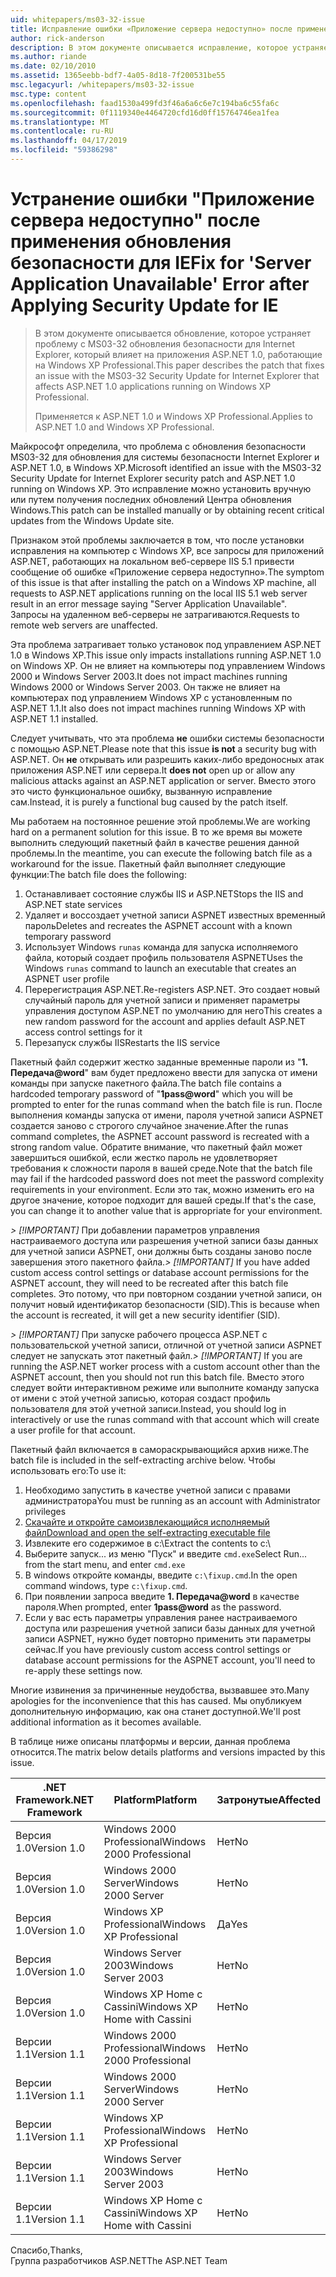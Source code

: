 ```yaml
---
uid: whitepapers/ms03-32-issue
title: Исправление ошибки «Приложение сервера недоступно» после применения обновления безопасности для Internet Explorer | Документация Майкрософт
author: rick-anderson
description: В этом документе описывается исправление, которое устраняет проблему с обновлением безопасности MS03-32 для Internet Explorer, который влияет на приложения ASP.NET 1.0, выполняющиеся на рабочие элементы...
ms.author: riande
ms.date: 02/10/2010
ms.assetid: 1365eebb-bdf7-4a05-8d18-7f200531be55
msc.legacyurl: /whitepapers/ms03-32-issue
msc.type: content
ms.openlocfilehash: faad1530a499fd3f46a6a6c6e7c194ba6c55fa6c
ms.sourcegitcommit: 0f1119340e4464720cfd16d0ff15764746ea1fea
ms.translationtype: MT
ms.contentlocale: ru-RU
ms.lasthandoff: 04/17/2019
ms.locfileid: "59386298"
---
```

# <a name="fix-for-server-application-unavailable-error-after-applying-security-update-for-ie"></a><span data-ttu-id="b0f91-103">Устранение ошибки "Приложение сервера недоступно" после применения обновления безопасности для IE</span><span class="sxs-lookup"><span data-stu-id="b0f91-103">Fix for 'Server Application Unavailable' Error after Applying Security Update for IE</span></span>

> <span data-ttu-id="b0f91-104">В этом документе описывается обновление, которое устраняет проблему с MS03-32 обновления безопасности для Internet Explorer, который влияет на приложения ASP.NET 1.0, работающие на Windows XP Professional.</span><span class="sxs-lookup"><span data-stu-id="b0f91-104">This paper describes the patch that fixes an issue with the MS03-32 Security Update for Internet Explorer that affects ASP.NET 1.0 applications running on Windows XP Professional.</span></span>
> 
> <span data-ttu-id="b0f91-105">Применяется к ASP.NET 1.0 и Windows XP Professional.</span><span class="sxs-lookup"><span data-stu-id="b0f91-105">Applies to ASP.NET 1.0 and Windows XP Professional.</span></span>


<span data-ttu-id="b0f91-106">Майкрософт определила, что проблема с обновления безопасности MS03-32 для обновления для системы безопасности Internet Explorer и ASP.NET 1.0, в Windows XP.</span><span class="sxs-lookup"><span data-stu-id="b0f91-106">Microsoft identified an issue with the MS03-32 Security Update for Internet Explorer security patch and ASP.NET 1.0 running on Windows XP.</span></span> <span data-ttu-id="b0f91-107">Это исправление можно установить вручную или путем получения последних обновлений Центра обновления Windows.</span><span class="sxs-lookup"><span data-stu-id="b0f91-107">This patch can be installed manually or by obtaining recent critical updates from the Windows Update site.</span></span>

<span data-ttu-id="b0f91-108">Признаком этой проблемы заключается в том, что после установки исправления на компьютер с Windows XP, все запросы для приложений ASP.NET, работающих на локальном веб-сервере IIS 5.1 привести сообщение об ошибке «Приложение сервера недоступно».</span><span class="sxs-lookup"><span data-stu-id="b0f91-108">The symptom of this issue is that after installing the patch on a Windows XP machine, all requests to ASP.NET applications running on the local IIS 5.1 web server result in an error message saying "Server Application Unavailable".</span></span> <span data-ttu-id="b0f91-109">Запросы на удаленном веб-серверы не затрагиваются.</span><span class="sxs-lookup"><span data-stu-id="b0f91-109">Requests to remote web servers are unaffected.</span></span>

<span data-ttu-id="b0f91-110">Эта проблема затрагивает только установок под управлением ASP.NET 1.0 в Windows XP.</span><span class="sxs-lookup"><span data-stu-id="b0f91-110">This issue only impacts installations running ASP.NET 1.0 on Windows XP.</span></span> <span data-ttu-id="b0f91-111">Он не влияет на компьютеры под управлением Windows 2000 и Windows Server 2003.</span><span class="sxs-lookup"><span data-stu-id="b0f91-111">It does not impact machines running Windows 2000 or Windows Server 2003.</span></span> <span data-ttu-id="b0f91-112">Он также не влияет на компьютерах под управлением Windows XP с установленным по ASP.NET 1.1.</span><span class="sxs-lookup"><span data-stu-id="b0f91-112">It also does not impact machines running Windows XP with ASP.NET 1.1 installed.</span></span>

<span data-ttu-id="b0f91-113">Следует учитывать, что эта проблема **не** ошибки системы безопасности с помощью ASP.NET.</span><span class="sxs-lookup"><span data-stu-id="b0f91-113">Please note that this issue **is not** a security bug with ASP.NET.</span></span> <span data-ttu-id="b0f91-114">Он **не** открывать или разрешить каких-либо вредоносных атак приложения ASP.NET или сервера.</span><span class="sxs-lookup"><span data-stu-id="b0f91-114">It **does not** open up or allow any malicious attacks against an ASP.NET application or server.</span></span> <span data-ttu-id="b0f91-115">Вместо этого это чисто функциональное ошибку, вызванную исправление сам.</span><span class="sxs-lookup"><span data-stu-id="b0f91-115">Instead, it is purely a functional bug caused by the patch itself.</span></span>

<span data-ttu-id="b0f91-116">Мы работаем на постоянное решение этой проблемы.</span><span class="sxs-lookup"><span data-stu-id="b0f91-116">We are working hard on a permanent solution for this issue.</span></span> <span data-ttu-id="b0f91-117">В то же время вы можете выполнить следующий пакетный файл в качестве решения данной проблемы.</span><span class="sxs-lookup"><span data-stu-id="b0f91-117">In the meantime, you can execute the following batch file as a workaround for the issue.</span></span> <span data-ttu-id="b0f91-118">Пакетный файл выполняет следующие функции:</span><span class="sxs-lookup"><span data-stu-id="b0f91-118">The batch file does the following:</span></span>

1. <span data-ttu-id="b0f91-119">Останавливает состояние службы IIS и ASP.NET</span><span class="sxs-lookup"><span data-stu-id="b0f91-119">Stops the IIS and ASP.NET state services</span></span>
2. <span data-ttu-id="b0f91-120">Удаляет и воссоздает учетной записи ASPNET известных временный пароль</span><span class="sxs-lookup"><span data-stu-id="b0f91-120">Deletes and recreates the ASPNET account with a known temporary password</span></span>
3. <span data-ttu-id="b0f91-121">Использует Windows `runas` команда для запуска исполняемого файла, который создает профиль пользователя ASPNET</span><span class="sxs-lookup"><span data-stu-id="b0f91-121">Uses the Windows `runas` command to launch an executable that creates an ASPNET user profile</span></span>
4. <span data-ttu-id="b0f91-122">Перерегистрация ASP.NET.</span><span class="sxs-lookup"><span data-stu-id="b0f91-122">Re-registers ASP.NET.</span></span> <span data-ttu-id="b0f91-123">Это создает новый случайный пароль для учетной записи и применяет параметры управления доступом ASP.NET по умолчанию для него</span><span class="sxs-lookup"><span data-stu-id="b0f91-123">This creates a new random password for the account and applies default ASP.NET access control settings for it</span></span>
5. <span data-ttu-id="b0f91-124">Перезапуск службы IIS</span><span class="sxs-lookup"><span data-stu-id="b0f91-124">Restarts the IIS service</span></span>

<span data-ttu-id="b0f91-125">Пакетный файл содержит жестко заданные временные пароли из "<strong>1. Передача\@word</strong>" вам будет предложено ввести для запуска от имени команды при запуске пакетного файла.</span><span class="sxs-lookup"><span data-stu-id="b0f91-125">The batch file contains a hardcoded temporary password of "<strong>1pass\@word</strong>" which you will be prompted to enter for the runas command when the batch file is run.</span></span> <span data-ttu-id="b0f91-126">После выполнения команды запуска от имени, пароля учетной записи ASPNET создается заново с строгого случайное значение.</span><span class="sxs-lookup"><span data-stu-id="b0f91-126">After the runas command completes, the ASPNET account password is recreated with a strong random value.</span></span> <span data-ttu-id="b0f91-127">Обратите внимание, что пакетный файл может завершиться ошибкой, если жестко пароль не удовлетворяет требования к сложности пароля в вашей среде.</span><span class="sxs-lookup"><span data-stu-id="b0f91-127">Note that the batch file may fail if the hardcoded password does not meet the password complexity requirements in your environment.</span></span> <span data-ttu-id="b0f91-128">Если это так, можно изменить его на другое значение, которое подходит для вашей среды.</span><span class="sxs-lookup"><span data-stu-id="b0f91-128">If that's the case, you can change it to another value that is appropriate for your environment.</span></span>

<span data-ttu-id="b0f91-129">*> [!IMPORTANT]* При добавлении параметров управления настраиваемого доступа или разрешения учетной записи базы данных для учетной записи ASPNET, они должны быть созданы заново после завершения этого пакетного файла.</span><span class="sxs-lookup"><span data-stu-id="b0f91-129">*> [!IMPORTANT]* If you have added custom access control settings or database account permissions for the ASPNET account, they will need to be recreated after this batch file completes.</span></span> <span data-ttu-id="b0f91-130">Это потому, что при повторном создании учетной записи, он получит новый идентификатор безопасности (SID).</span><span class="sxs-lookup"><span data-stu-id="b0f91-130">This is because when the account is recreated, it will get a new security identifier (SID).</span></span>

<span data-ttu-id="b0f91-131">*> [!IMPORTANT]* При запуске рабочего процесса ASP.NET с пользовательской учетной записи, отличной от учетной записи ASPNET следует не запускать этот пакетный файл.</span><span class="sxs-lookup"><span data-stu-id="b0f91-131">*> [!IMPORTANT]* If you are running the ASP.NET worker process with a custom account other than the ASPNET account, then you should not run this batch file.</span></span> <span data-ttu-id="b0f91-132">Вместо этого следует войти интерактивном режиме или выполните команду запуска от имени с этой учетной записью, которая создаст профиль пользователя для этой учетной записи.</span><span class="sxs-lookup"><span data-stu-id="b0f91-132">Instead, you should log in interactively or use the runas command with that account which will create a user profile for that account.</span></span>

<span data-ttu-id="b0f91-133">Пакетный файл включается в самораскрывающийся архив ниже.</span><span class="sxs-lookup"><span data-stu-id="b0f91-133">The batch file is included in the self-extracting archive below.</span></span> <span data-ttu-id="b0f91-134">Чтобы использовать его:</span><span class="sxs-lookup"><span data-stu-id="b0f91-134">To use it:</span></span>

1. <span data-ttu-id="b0f91-135">Необходимо запустить в качестве учетной записи с правами администратора</span><span class="sxs-lookup"><span data-stu-id="b0f91-135">You must be running as an account with Administrator privileges</span></span>
2. [<span data-ttu-id="b0f91-136">Скачайте и откройте самоизвлекающийся исполняемый файл</span><span class="sxs-lookup"><span data-stu-id="b0f91-136">Download and open the self-extracting executable file</span></span>](ms03-32-issue/_static/fixup1.exe)
3. <span data-ttu-id="b0f91-137">Извлеките его содержимое в c:\\</span><span class="sxs-lookup"><span data-stu-id="b0f91-137">Extract the contents to c:\\</span></span>
4. <span data-ttu-id="b0f91-138">Выберите запуск... из меню "Пуск" и введите `cmd.exe`</span><span class="sxs-lookup"><span data-stu-id="b0f91-138">Select Run... from the start menu, and enter `cmd.exe`</span></span>
5. <span data-ttu-id="b0f91-139">В windows откройте команды, введите `c:\fixup.cmd`.</span><span class="sxs-lookup"><span data-stu-id="b0f91-139">In the open command windows, type `c:\fixup.cmd`.</span></span>
6. <span data-ttu-id="b0f91-140">При появлении запроса введите <strong>1. Передача\@word</strong> в качестве пароля.</span><span class="sxs-lookup"><span data-stu-id="b0f91-140">When prompted, enter <strong>1pass\@word</strong> as the password.</span></span>
7. <span data-ttu-id="b0f91-141">Если у вас есть параметры управления ранее настраиваемого доступа или разрешения учетной записи базы данных для учетной записи ASPNET, нужно будет повторно применить эти параметры сейчас.</span><span class="sxs-lookup"><span data-stu-id="b0f91-141">If you have previously custom access control settings or database account permissions for the ASPNET account, you'll need to re-apply these settings now.</span></span>

<span data-ttu-id="b0f91-142">Многие извинения за причиненные неудобства, вызвавшее это.</span><span class="sxs-lookup"><span data-stu-id="b0f91-142">Many apologies for the inconvenience that this has caused.</span></span> <span data-ttu-id="b0f91-143">Мы опубликуем дополнительную информацию, как она станет доступной.</span><span class="sxs-lookup"><span data-stu-id="b0f91-143">We'll post additional information as it becomes available.</span></span>

<span data-ttu-id="b0f91-144">В таблице ниже описаны платформы и версии, данная проблема относится.</span><span class="sxs-lookup"><span data-stu-id="b0f91-144">The matrix below details platforms and versions impacted by this issue.</span></span>

| <span data-ttu-id="b0f91-145">.NET Framework</span><span class="sxs-lookup"><span data-stu-id="b0f91-145">.NET Framework</span></span> | <span data-ttu-id="b0f91-146">Platform</span><span class="sxs-lookup"><span data-stu-id="b0f91-146">Platform</span></span> | <span data-ttu-id="b0f91-147">Затронутые</span><span class="sxs-lookup"><span data-stu-id="b0f91-147">Affected</span></span> |
| --- | --- | --- |
| <span data-ttu-id="b0f91-148">Версия 1.0</span><span class="sxs-lookup"><span data-stu-id="b0f91-148">Version 1.0</span></span> | <span data-ttu-id="b0f91-149">Windows 2000 Professional</span><span class="sxs-lookup"><span data-stu-id="b0f91-149">Windows 2000 Professional</span></span> | <span data-ttu-id="b0f91-150">Нет</span><span class="sxs-lookup"><span data-stu-id="b0f91-150">No</span></span> |
| <span data-ttu-id="b0f91-151">Версия 1.0</span><span class="sxs-lookup"><span data-stu-id="b0f91-151">Version 1.0</span></span> | <span data-ttu-id="b0f91-152">Windows 2000 Server</span><span class="sxs-lookup"><span data-stu-id="b0f91-152">Windows 2000 Server</span></span> | <span data-ttu-id="b0f91-153">Нет</span><span class="sxs-lookup"><span data-stu-id="b0f91-153">No</span></span> |
| <span data-ttu-id="b0f91-154">Версия 1.0</span><span class="sxs-lookup"><span data-stu-id="b0f91-154">Version 1.0</span></span> | <span data-ttu-id="b0f91-155">Windows XP Professional</span><span class="sxs-lookup"><span data-stu-id="b0f91-155">Windows XP Professional</span></span> | <span data-ttu-id="b0f91-156">Да</span><span class="sxs-lookup"><span data-stu-id="b0f91-156">Yes</span></span> |
| <span data-ttu-id="b0f91-157">Версия 1.0</span><span class="sxs-lookup"><span data-stu-id="b0f91-157">Version 1.0</span></span> | <span data-ttu-id="b0f91-158">Windows Server 2003</span><span class="sxs-lookup"><span data-stu-id="b0f91-158">Windows Server 2003</span></span> | <span data-ttu-id="b0f91-159">Нет</span><span class="sxs-lookup"><span data-stu-id="b0f91-159">No</span></span> |
| <span data-ttu-id="b0f91-160">Версия 1.0</span><span class="sxs-lookup"><span data-stu-id="b0f91-160">Version 1.0</span></span> | <span data-ttu-id="b0f91-161">Windows XP Home с Cassini</span><span class="sxs-lookup"><span data-stu-id="b0f91-161">Windows XP Home with Cassini</span></span> | <span data-ttu-id="b0f91-162">Нет</span><span class="sxs-lookup"><span data-stu-id="b0f91-162">No</span></span> |
| <span data-ttu-id="b0f91-163">Версии 1.1</span><span class="sxs-lookup"><span data-stu-id="b0f91-163">Version 1.1</span></span> | <span data-ttu-id="b0f91-164">Windows 2000 Professional</span><span class="sxs-lookup"><span data-stu-id="b0f91-164">Windows 2000 Professional</span></span> | <span data-ttu-id="b0f91-165">Нет</span><span class="sxs-lookup"><span data-stu-id="b0f91-165">No</span></span> |
| <span data-ttu-id="b0f91-166">Версии 1.1</span><span class="sxs-lookup"><span data-stu-id="b0f91-166">Version 1.1</span></span> | <span data-ttu-id="b0f91-167">Windows 2000 Server</span><span class="sxs-lookup"><span data-stu-id="b0f91-167">Windows 2000 Server</span></span> | <span data-ttu-id="b0f91-168">Нет</span><span class="sxs-lookup"><span data-stu-id="b0f91-168">No</span></span> |
| <span data-ttu-id="b0f91-169">Версии 1.1</span><span class="sxs-lookup"><span data-stu-id="b0f91-169">Version 1.1</span></span> | <span data-ttu-id="b0f91-170">Windows XP Professional</span><span class="sxs-lookup"><span data-stu-id="b0f91-170">Windows XP Professional</span></span> | <span data-ttu-id="b0f91-171">Нет</span><span class="sxs-lookup"><span data-stu-id="b0f91-171">No</span></span> |
| <span data-ttu-id="b0f91-172">Версии 1.1</span><span class="sxs-lookup"><span data-stu-id="b0f91-172">Version 1.1</span></span> | <span data-ttu-id="b0f91-173">Windows Server 2003</span><span class="sxs-lookup"><span data-stu-id="b0f91-173">Windows Server 2003</span></span> | <span data-ttu-id="b0f91-174">Нет</span><span class="sxs-lookup"><span data-stu-id="b0f91-174">No</span></span> |
| <span data-ttu-id="b0f91-175">Версии 1.1</span><span class="sxs-lookup"><span data-stu-id="b0f91-175">Version 1.1</span></span> | <span data-ttu-id="b0f91-176">Windows XP Home с Cassini</span><span class="sxs-lookup"><span data-stu-id="b0f91-176">Windows XP Home with Cassini</span></span> | <span data-ttu-id="b0f91-177">Нет</span><span class="sxs-lookup"><span data-stu-id="b0f91-177">No</span></span> |

<span data-ttu-id="b0f91-178">Спасибо,</span><span class="sxs-lookup"><span data-stu-id="b0f91-178">Thanks,</span></span>   
 <span data-ttu-id="b0f91-179">Группа разработчиков ASP.NET</span><span class="sxs-lookup"><span data-stu-id="b0f91-179">The ASP.NET Team</span></span>
